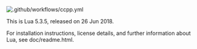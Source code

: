 
![.github/workflows/ccpp.yml](https://github.com/DGHeroin/lua/workflows/.github/workflows/ccpp.yml/badge.svg)

This is Lua 5.3.5, released on 26 Jun 2018.

For installation instructions, license details, and
further information about Lua, see doc/readme.html.

